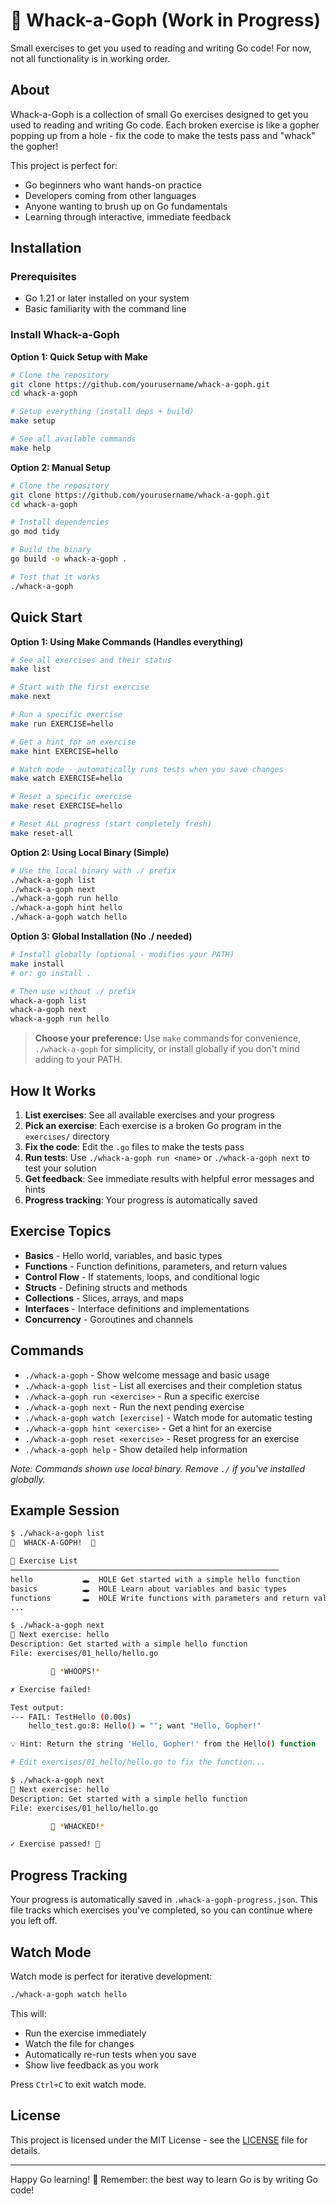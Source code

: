 # 🐹 Whack-a-Goph (Work in Progress)

Small exercises to get you used to reading and writing Go code! For now, not all functionality is in working order.

## About

Whack-a-Goph is a collection of small Go exercises designed to get you used to reading and writing Go code. Each broken exercise is like a gopher popping up from a hole - fix the code to make the tests pass and "whack" the gopher!

This project is perfect for:

- Go beginners who want hands-on practice
- Developers coming from other languages
- Anyone wanting to brush up on Go fundamentals
- Learning through interactive, immediate feedback

## Installation

### Prerequisites

- Go 1.21 or later installed on your system
- Basic familiarity with the command line

### Install Whack-a-Goph

**Option 1: Quick Setup with Make**

```bash
# Clone the repository
git clone https://github.com/yourusername/whack-a-goph.git
cd whack-a-goph

# Setup everything (install deps + build)
make setup

# See all available commands
make help
```

**Option 2: Manual Setup**

```bash
# Clone the repository
git clone https://github.com/yourusername/whack-a-goph.git
cd whack-a-goph

# Install dependencies
go mod tidy

# Build the binary
go build -o whack-a-goph .

# Test that it works
./whack-a-goph

```

## Quick Start

**Option 1: Using Make Commands (Handles everything)**

```bash
# See all exercises and their status
make list

# Start with the first exercise
make next

# Run a specific exercise
make run EXERCISE=hello

# Get a hint for an exercise
make hint EXERCISE=hello

# Watch mode - automatically runs tests when you save changes
make watch EXERCISE=hello

# Reset a specific exercise
make reset EXERCISE=hello

# Reset ALL progress (start completely fresh)
make reset-all
```

**Option 2: Using Local Binary (Simple)**

```bash
# Use the local binary with ./ prefix
./whack-a-goph list
./whack-a-goph next
./whack-a-goph run hello
./whack-a-goph hint hello
./whack-a-goph watch hello
```

**Option 3: Global Installation (No ./ needed)**

```bash
# Install globally (optional - modifies your PATH)
make install
# or: go install .

# Then use without ./ prefix
whack-a-goph list
whack-a-goph next
whack-a-goph run hello
```

> **Choose your preference:** Use `make` commands for convenience, `./whack-a-goph` for simplicity, or install globally if you don't mind adding to your PATH.

## How It Works

1. **List exercises**: See all available exercises and your progress
2. **Pick an exercise**: Each exercise is a broken Go program in the `exercises/` directory
3. **Fix the code**: Edit the `.go` files to make the tests pass
4. **Run tests**: Use `./whack-a-goph run <name>` or `./whack-a-goph next` to test your solution
5. **Get feedback**: See immediate results with helpful error messages and hints
6. **Progress tracking**: Your progress is automatically saved

## Exercise Topics

- **Basics** - Hello world, variables, and basic types
- **Functions** - Function definitions, parameters, and return values
- **Control Flow** - If statements, loops, and conditional logic
- **Structs** - Defining structs and methods
- **Collections** - Slices, arrays, and maps
- **Interfaces** - Interface definitions and implementations
- **Concurrency** - Goroutines and channels

## Commands

- `./whack-a-goph` - Show welcome message and basic usage
- `./whack-a-goph list` - List all exercises and their completion status
- `./whack-a-goph run <exercise>` - Run a specific exercise
- `./whack-a-goph next` - Run the next pending exercise
- `./whack-a-goph watch [exercise]` - Watch mode for automatic testing
- `./whack-a-goph hint <exercise>` - Get a hint for an exercise
- `./whack-a-goph reset <exercise>` - Reset progress for an exercise
- `./whack-a-goph help` - Show detailed help information

_Note: Commands shown use local binary. Remove `./` if you've installed globally._

## Example Session

```bash
$ ./whack-a-goph list
🐹  WHACK-A-GOPH!  🐹

🐹 Exercise List
────────────────────────────────────────────────────────────
hello           🕳️  HOLE Get started with a simple hello function
basics          🕳️  HOLE Learn about variables and basic types
functions       🕳️  HOLE Write functions with parameters and return values
...

$ ./whack-a-goph next
🐹 Next exercise: hello
Description: Get started with a simple hello function
File: exercises/01_hello/hello.go

         🐹 *WHOOPS!*

✗ Exercise failed!

Test output:
--- FAIL: TestHello (0.00s)
    hello_test.go:8: Hello() = ""; want "Hello, Gopher!"

💡 Hint: Return the string 'Hello, Gopher!' from the Hello() function

# Edit exercises/01_hello/hello.go to fix the function...

$ ./whack-a-goph next
🐹 Next exercise: hello
Description: Get started with a simple hello function
File: exercises/01_hello/hello.go

         🐹 *WHACKED!*

✓ Exercise passed! 🎉
```

## Progress Tracking

Your progress is automatically saved in `.whack-a-goph-progress.json`. This file tracks which exercises you've completed, so you can continue where you left off.

## Watch Mode

Watch mode is perfect for iterative development:

```bash
./whack-a-goph watch hello
```

This will:

- Run the exercise immediately
- Watch the file for changes
- Automatically re-run tests when you save
- Show live feedback as you work

Press `Ctrl+C` to exit watch mode.

## License

This project is licensed under the MIT License - see the [LICENSE](LICENSE) file for details.

---

Happy Go learning! 🐹 Remember: the best way to learn Go is by writing Go code!
